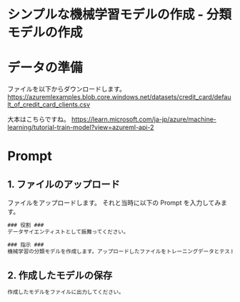 # シンプルな機械学習モデルの作成 - 分類モデルの作成

# データの準備

ファイルを以下からダウンロードします。
https://azuremlexamples.blob.core.windows.net/datasets/credit_card/default_of_credit_card_clients.csv

大本はこちらですね。
https://learn.microsoft.com/ja-jp/azure/machine-learning/tutorial-train-model?view=azureml-api-2


# Prompt

## 1. ファイルのアップロード
ファイルをアップロードします。
それと当時に以下の Prompt を入力してみます。

```cmd
### 役割 ###
データサイエンティストとして振舞ってください。

### 指示 ###
機械学習の分類モデルを作成します。アップロードしたファイルをトレーニングデータとテストデータとして扱います。
```

## 2. 作成したモデルの保存

```cmd
作成したモデルをファイルに出力してください。
```